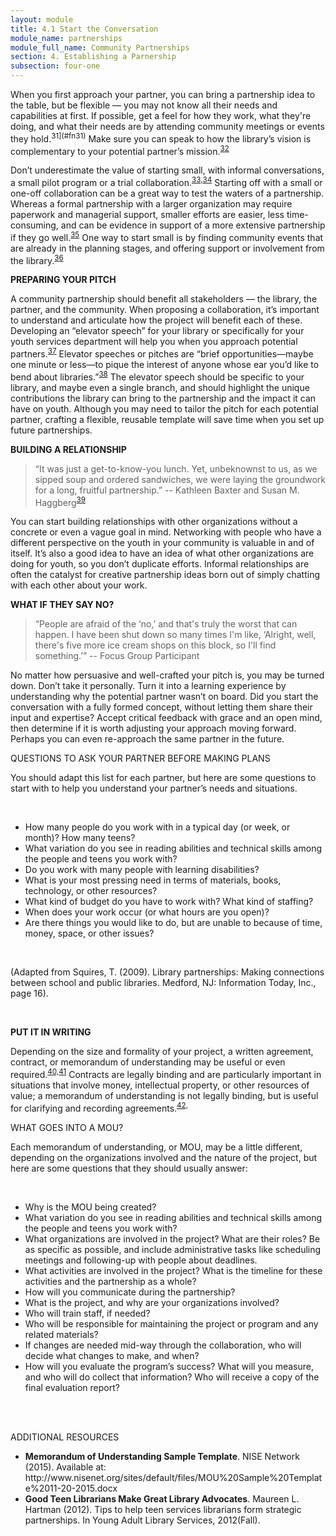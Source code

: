 ```yaml
---
layout: module
title: 4.1 Start the Conversation
module_name: partnerships
module_full_name: Community Partnerships
section: 4. Establishing a Parnership
subsection: four-one
---
```


When you first approach your partner, you can bring a partnership idea to the table, but be flexible — you may not know all their needs and capabilities at first. If possible, get a feel for how they work, what they're doing, and what their needs are by attending community meetings or events they hold.<sup>31](#fn31)</sup>  Make sure you can speak to how the library’s vision is complementary to your potential partner’s mission.<sup>[32](#fn32)</sup> 

Don’t underestimate the value of starting small, with informal conversations, a small pilot program or a trial collaboration.<sup>[33,](#fn33)</sup><sup>[34](#fn34)</sup> Starting off with a small or one-off collaboration can be a great way to test the waters of a partnership. Whereas a formal partnership with a larger organization may require paperwork and managerial support, smaller efforts are easier, less time-consuming, and can be evidence in support of a more extensive partnership if they go well.<sup>[35](#fn35)</sup> One way to start small is by finding community events that are already in the planning stages, and offering support or involvement from the library.<sup>[36](#fn36)</sup>

**PREPARING YOUR PITCH**

A community partnership should benefit all stakeholders — the library, the partner, and the community. When proposing a collaboration, it’s important to understand and articulate how the project will benefit each of these. Developing an “elevator speech” for your library or specifically for your youth services department will help you when you approach potential partners.<sup>[37](#fn37)</sup> Elevator speeches or pitches are “brief opportunities—maybe one minute or less—to pique the interest of anyone whose ear you’d like to bend about libraries.”<sup>[38](#fn38)</sup> The elevator speech should be specific to your library, and maybe even a single branch, and should highlight the unique contributions the library can bring to the partnership and the impact it can have on youth. Although you may need to tailor the pitch for each potential partner, crafting a flexible, reusable template will save time when you set up future partnerships. 

**BUILDING A RELATIONSHIP**

>“It was just a get-to-know-you lunch. Yet, unbeknownst to us, as we sipped soup and ordered sandwiches, we were laying the groundwork for a long, fruitful partnership.” -- Kathleen Baxter and Susan M. Haggberg<sup>[39](#fn39)</sup> 

You can start building relationships with other organizations without a concrete or even a vague goal in mind. Networking with people who have a different perspective on the youth in your community is valuable in and of itself. It’s also a good idea to have an idea of what other organizations are doing for youth, so you don’t duplicate efforts. Informal relationships are often the catalyst for creative partnership ideas born out of simply chatting with each other about your work.  

**WHAT IF THEY SAY NO?**

>“People are afraid of the ‘no,’ and that's truly the worst that can happen. I have been shut down so many times I'm like, ‘Alright, well, there's five more ice cream shops on this block, so I'll find something.’” -- Focus Group Participant 

No matter how persuasive and well-crafted your pitch is, you may be turned down. Don’t take it personally. Turn it into a learning experience by understanding why the potential partner wasn’t on board. Did you start the conversation with a fully formed concept, without letting them share their input and expertise? Accept critical feedback with grace and an open mind, then determine if it is worth adjusting your approach moving forward. Perhaps you can even re-approach the same partner in the future.

<div class="pointers"> 
 <p><span class="box-title">QUESTIONS TO ASK YOUR PARTNER BEFORE MAKING PLANS</span></p>
  <p> You should adapt this list for each partner, but here are some questions to start with to help you understand your partner’s needs and situations.</p>
<br>
<ul>

<li>How many people do you work with in a typical day (or week, or month)? How many teens? </li>

<li>What variation do you see in reading abilities and technical skills among the people and teens you work with?</li>

<li>Do you work with many people with learning disabilities?</li>

<li>What is your most pressing need in terms of materials, books, technology, or other resources?</li>
<li>What kind of budget do you have to work with? What kind of staffing? </li>
<li>When does your work occur (or what hours are you open)?</li>
<li>Are there things you would like to do, but are unable to because of time, money, space, or other issues? </li>
</ul>
<br>
<p>(Adapted from Squires, T. (2009). Library partnerships: Making connections between school and public libraries. Medford, NJ: Information Today, Inc., page 16).</p>
</div>
<br>

**PUT IT IN WRITING**

Depending on the size and formality of your project, a written agreement, contract, or memorandum of understanding may be useful or even required.<sup>[40,](#fn40)</sup><sup>[41](#fn41)</sup> Contracts are legally binding and are particularly important in situations that involve money, intellectual property, or other resources of value; a memorandum of understanding is not legally binding, but is useful for clarifying and recording agreements.<sup>[42,](#fn42)</sup> 

<div class="pointers"> 
 <p><span class="box-title">WHAT GOES INTO A MOU?  </span></p>
  <p>Each memorandum of understanding, or MOU, may be a little different, depending on the organizations involved and the nature of the project, but here are some questions that they should usually answer: </p>
<br>
<ul>

<li>Why is the MOU being created? </li>

<li>What variation do you see in reading abilities and technical skills among the people and teens you work with?</li>

<li>What organizations are involved in the project? What are their roles? Be as specific as possible, and include administrative tasks like scheduling meetings and following-up with people about deadlines. </li>

<li>What activities are involved in the project? What is the timeline for these activities and the partnership as a whole? </li>
<li>How will you communicate during the partnership? </li>
<li>What is the project, and why are your organizations involved? </li>
<li>Who will train staff, if needed? </li>
<li>Who will be responsible for maintaining the project or program and any related materials?</li>
<li>If changes are needed mid-way through the collaboration, who will decide what changes to make, and when? </li>
<li>How will you evaluate the program’s success? What will you measure, and who will do collect that information? Who will receive a copy of the final evaluation report? </li>
</ul>
</div>
<br>
<br>
<div class="resources"> 

<p><span class="box-title">ADDITIONAL RESOURCES</span></p> 

<ul>
 <li><b>Memorandum of Understanding Sample Template</b>. NISE Network (2015). Available at: http://www.nisenet.org/sites/default/files/MOU%20Sample%20Template%2011-20-2015.docx</li>
 <li><b>Good Teen Librarians Make Great Library Advocates</b>. Maureen L. Hartman (2012). Tips to help teen services librarians form strategic partnerships. In Young Adult Library Services, 2012(Fall).  </li>
</ul>
</div>

